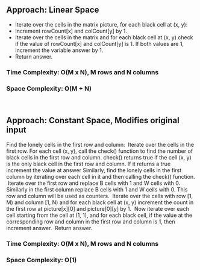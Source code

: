 ## Approach: Linear Space
* Iterate over the cells in the matrix picture, for each black cell at (x, y):
* Increment rowCount[x] and colCount[y] by 1.
* Iterate over the cells in the matrix and for each black cell at (x, y) check if the value of rowCount[x] and colCount[y] is 1. If both values are 1, increment the variable answer by 1.
* Return answer.
​
### Time Complexity: O(M x N), M rows and N columns
### Space Complexity: O(M + N)
​
## Approach: Constant Space, Modifies original input
Find the lonely cells in the first row and column:
​
Iterate over the cells in the first row. For each cell (x, y), call the check() function to find the number of black cells in the first row and column. check() returns true if the cell (x, y) is the only black cell in the first row and column. If it returns a true increment the value at answer
​
Similarly, find the lonely cells in the first column by iterating over each cell in it and then calling the check() function.
​
Iterate over the first row and replace B cells with 1 and W cells with 0. Similarly in the first column replace B cells with 1 and W cells with 0. This row and column will be used as counters.
​
Iterate over the cells with row [1, M) and column [1, N) and for each black cell at (x, y) increment the count in the first row at picture[x][0] and picture[0][y] by 1.
​
Now iterate over each cell starting from the cell at (1, 1), and for each black cell, if the value at the corresponding row and column in the first row and column is 1, then increment answer.
​
Return answer.
​
### Time Complexity: O(M x N), M rows and N columns
### Space Complexity: O(1)
